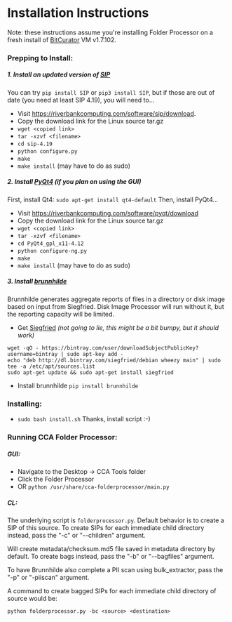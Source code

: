 # Installation Instructions

Note: these instructions assume you're installing Folder Processor on a fresh install of [BitCurator](https://wiki.bitcurator.net/index.php?title=Main_Page) VM v1.7.102.  

### Prepping to Install:

##### 1. Install an updated version of [SIP](https://riverbankcomputing.com/software/sip/intro)

You can try `pip install SIP` or `pip3 install SIP`, but if those are out of date (you need at least SIP 4.19), you will need to...

* Visit <https://riverbankcomputing.com/software/sip/download>. 
* Copy the download link for the Linux source tar.gz
* `wget <copied link>`
* `tar -xzvf <filename>`
* `cd sip-4.19` 
* `python configure.py`
* `make`
* `make install` (may have to do as sudo)

##### 2. Install [PyQt4](http://pyqt.sourceforge.net/Docs/PyQt4/installation.html) (if you plan on using the GUI)

First, install Qt4: `sudo apt-get install qt4-default`
Then, install PyQt4... 
* Visit <https://riverbankcomputing.com/software/pyqt/download>
* Copy the download link for the Linux source tar.gz
* `wget <copied link>`
* `tar -xzvf <filename>`
* `cd PyQt4_gpl_x11-4.12`
* `python configure-ng.py`
* `make`
* `make install` (may have to do as sudo)
	
##### 3. Install [brunnhilde](https://github.com/timothyryanwalsh/brunnhilde) 
Brunnhilde generates aggregate reports of files in a directory or disk image based on input from Siegfried. Disk Image Processor will run without it, but the reporting capacity will be limited. 
* Get [Siegfried](https://github.com/richardlehane/siegfried/wiki/Getting-started) *(not going to lie, this might be a bit bumpy, but it should work)*
```
wget -qO - https://bintray.com/user/downloadSubjectPublicKey?username=bintray | sudo apt-key add -
echo "deb http://dl.bintray.com/siegfried/debian wheezy main" | sudo tee -a /etc/apt/sources.list
sudo apt-get update && sudo apt-get install siegfried
```

* Install brunnhilde `pip install brunnhilde`  
	
### Installing:

* ```sudo bash install.sh```
Thanks, install script :-)


### Running CCA Folder Processor:  

##### GUI:
* Navigate to the Desktop -> CCA Tools folder
* Click the Folder Processor
* OR `python /usr/share/cca-folderprocessor/main.py`

##### CL:
The underlying script is `folderprocessor.py`. Default behavior is to create a SIP of this source. To create SIPs for each immediate child directory instead, pass the "-c" or "--children" argument.  

Will create metadata/checksum.md5 file saved in metadata directory by default. To create bags instead, pass the "-b" or "--bagfiles" argument.  

To have Brunnhilde also complete a PII scan using bulk_extractor, pass the "-p" or "-piiscan" argument.  

A command to create bagged SIPs for each immediate child directory of source would be:  
```
python folderprocessor.py -bc <source> <destination>
```

